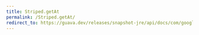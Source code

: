 ```yaml
---
title: Striped.getAt
permalink: /Striped.getAt/
redirect_to: https://guava.dev/releases/snapshot-jre/api/docs/com/google/common/util/concurrent/Striped.html#getAt-int-
---
```

